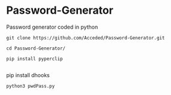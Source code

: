 # Password-Generator
Password generator coded in python

```
git clone https://github.com/Acceded/Password-Generator.git
```

```
cd Password-Generator/
```

```
pip install pyperclip
```
```

```
pip install dhooks
```
python3 pwdPass.py
```
